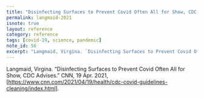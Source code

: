 ```yaml
---
title: "Disinfecting Surfaces to Prevent Covid Often All for Show, CDC Advises."
permalink: langmaid-2021
isnote: true
layout: reference
category: reference
tags: [covid-19, science, pandemic]
note_id: 56
excerpt: "Langmaid, Virgina. `Disinfecting Surfaces to Prevent Covid Often All for Show, CDC Advises.` CNN, 19 Apr. 2021, [https://www.cnn.com/2021/04/19/health/cdc-covid-guidelines-cleaning/index.html]."
---
```


Langmaid, Virgina. “Disinfecting Surfaces to Prevent Covid Often All for Show, CDC Advises.” CNN, 19 Apr. 2021, [https://www.cnn.com/2021/04/19/health/cdc-covid-guidelines-cleaning/index.html].
